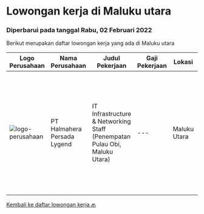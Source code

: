 
  # Lowongan kerja di Maluku utara

  ### Diperbarui pada tanggal Rabu, 02 Februari 2022

  Berikut merupakan daftar lowongan kerja yang ada di Maluku utara

  |Logo Perusahaan | Nama Perusahaan | Judul Pekerjaan | Gaji Pekerjaan | Lokasi | Deskripsi | Tanggal diunggah | Pranala |
  | -------------- | --------------- | --------------- | --------- | --------- | -------------- | ------- | ----------- |
  |![logo-perusahaan](https://us.123rf.com/450wm/pavelstasevich/pavelstasevich1811/pavelstasevich181101027/112815900-stock-vector-no-image-available-icon-flat-vector.jpg?ver=6)|PT Halmahera Persada Lygend|IT Infrastructure & Networking Staff (Penempatan Pulau Obi, Maluku Utara)|---|Maluku Utara|Job Description : Provide technical support to the development of the infrastructure systems and services Define, order, and monitor installation and...|Kamis, 06 Januari 2022|https://www.jobstreet.co.id/id/job/it-infrastructure-networking-staff-penempatan-pulau-obi-maluku-utara-3745942?token=0~0b892639-bc50-4795-8201-9b1501721dae&sectionRank=1&jobId=jobstreet-id-job-3745942|


  [Kembali ke daftar lowongan kerja 🔙](../README.md#daftar-lowongan-kerja)
  